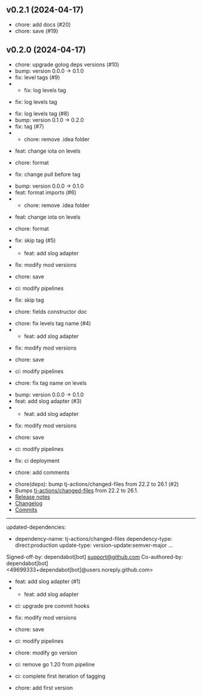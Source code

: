 ## v0.2.1 (2024-04-17)


- chore: add docs (#20)
- chore: save (#19)

## v0.2.0 (2024-04-17)


- chore: upgrade golog deps versions (#10)
- bump: version 0.0.0 → 0.1.0
- fix: level tags (#9)
- * fix: log levels tag

* fix: log levels tag
- fix: log levels tag (#8)
- bump: version 0.1.0 → 0.2.0
- fix: tag (#7)
- * chore: remove .idea folder

* feat: change iota on levels

* chore: format

* fix: change pull before tag
- bump: version 0.0.0 → 0.1.0
- feat: format imports (#6)
- * chore: remove .idea folder

* feat: change iota on levels

* chore: format
- fix: skip tag (#5)
- * feat: add slog adapter

* fix: modify mod versions

* chore: save

* ci: modify pipelines

* fix: skip tag

* chore: fields constructor doc
- chore: fix levels tag name (#4)
- * feat: add slog adapter

* fix: modify mod versions

* chore: save

* ci: modify pipelines

* chore: fix tag name on levels
- bump: version 0.0.0 → 0.1.0
- feat: add slog adapter (#3)
- * feat: add slog adapter

* fix: modify mod versions

* chore: save

* ci: modify pipelines

* fix: ci deployment

* chore: add comments
- chore(deps): bump tj-actions/changed-files from 22.2 to 26.1 (#2)
- Bumps [tj-actions/changed-files](https://github.com/tj-actions/changed-files) from 22.2 to 26.1.
- [Release notes](https://github.com/tj-actions/changed-files/releases)
- [Changelog](https://github.com/tj-actions/changed-files/blob/main/HISTORY.md)
- [Commits](https://github.com/tj-actions/changed-files/compare/v22.2...v26.1)

---
updated-dependencies:
- dependency-name: tj-actions/changed-files
  dependency-type: direct:production
  update-type: version-update:semver-major
...

Signed-off-by: dependabot[bot] <support@github.com>
Co-authored-by: dependabot[bot] <49699333+dependabot[bot]@users.noreply.github.com>
- feat: add slog adapter (#1)
- * feat: add slog adapter

* ci: upgrade pre commit hooks

* fix: modify mod versions

* chore: save

* ci: modify pipelines

* chore: modify go version

* ci: remove go 1.20 from pipeline

* ci: complete first iteration of tagging
- chore: add first version
